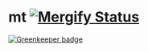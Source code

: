 # mt [![Mergify Status][mergify-status]][mergify]

[![Greenkeeper badge](https://badges.greenkeeper.io/lupinthe14th/mt.svg)](https://greenkeeper.io/)

[mergify]: https://mergify.io
[mergify-status]: https://img.shields.io/endpoint.svg?url=https://gh.mergify.io/badges/lupinthe14th/mt&style=flat
